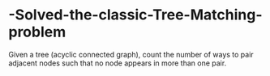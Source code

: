 # -Solved-the-classic-Tree-Matching-problem
Given a tree (acyclic connected graph), count the number of ways to pair adjacent nodes such that no node appears in more than one pair.
